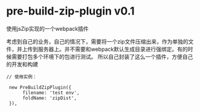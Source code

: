 # pre-build-zip-plugin  v0.1
使用jsZip实现的一个webpack插件

考虑到自己的业务，自己的情况下，需要将一个zip文件压缩出来，作为单独的文件，并上传到服务器上。并不需要和webpack默认生成目录进行强绑定。有的时候需要打包多个环境下的包进行测试。
所以自己封装了这么一个插件，方便自己的开发和构建

```
// 使用实例：

 new PreBuildZipPlugin({
      filename: 'test env',
      foldName: 'zipDist',
 }),
```
